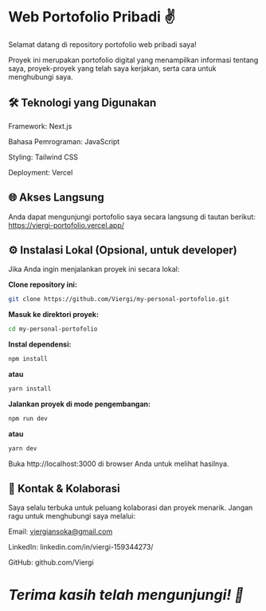 # Web Portofolio Pribadi ✌️

Selamat datang di repository portofolio web pribadi saya!

Proyek ini merupakan portofolio digital yang menampilkan informasi tentang saya, proyek-proyek yang telah saya kerjakan, serta cara untuk menghubungi saya.

## 🛠️ Teknologi yang Digunakan

Framework: Next.js

Bahasa Pemrograman: JavaScript

Styling: Tailwind CSS

Deployment: Vercel

## 🌐 Akses Langsung

Anda dapat mengunjungi portofolio saya secara langsung di tautan berikut:
https://viergi-portofolio.vercel.app/

## ⚙️ Instalasi Lokal (Opsional, untuk developer)

Jika Anda ingin menjalankan proyek ini secara lokal:

**Clone repository ini:**

```sh
git clone https://github.com/Viergi/my-personal-portofolio.git
```

**Masuk ke direktori proyek:**

```sh
cd my-personal-portofolio
```

**Instal dependensi:**

```sh
npm install
```

**atau**

```sh
yarn install
```

**Jalankan proyek di mode pengembangan:**

```sh
npm run dev
```

**atau**

```sh
yarn dev
```

Buka http://localhost:3000 di browser Anda untuk melihat hasilnya.

## 🤝 Kontak & Kolaborasi

Saya selalu terbuka untuk peluang kolaborasi dan proyek menarik. Jangan ragu untuk menghubungi saya melalui:

Email: viergiansoka@gmail.com

LinkedIn: linkedin.com/in/viergi-159344273/

GitHub: github.com/Viergi

# _Terima kasih telah mengunjungi! 👋_
